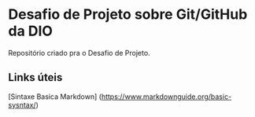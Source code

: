# Desafio de Projeto sobre Git/GitHub da DIO
Repositório criado pra o Desafio de Projeto.

## Links úteis
[Sintaxe Basica Markdown] (https://www.markdownguide.org/basic-sysntax/)
